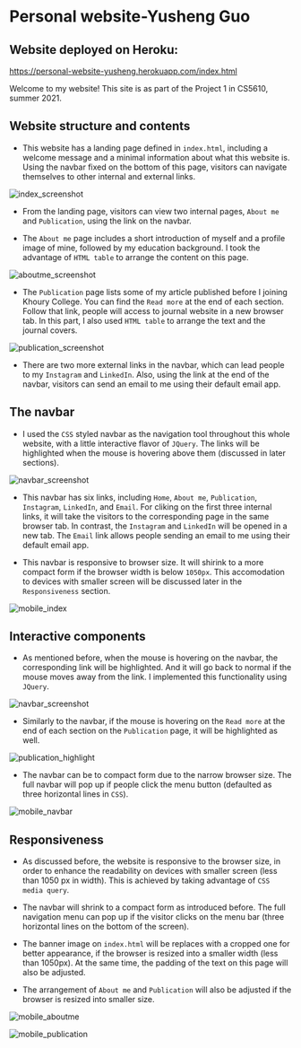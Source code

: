 # Personal website-Yusheng Guo

## Website deployed on Heroku:
<https://personal-website-yusheng.herokuapp.com/index.html>

Welcome to my website! This site is as part of the Project 1 in CS5610, summer 2021.

## Website structure and contents
* This website has a landing page defined in `index.html`, including a welcome message and a minimal information about what this website is. Using the navbar fixed on the bottom of this page, visitors can navigate themselves to other internal and external links.

![index_screenshot](https://github.ccs.neu.edu/NEU-CS5610-SU21/PersonalWebsite-YushengGuo/blob/master/screenshots/index.png?raw=true)

* From the landing page, visitors can view two internal pages, `About me` and `Publication`, using the link on the navbar.

* The `About me` page includes a short introduction of myself and a profile image of mine, followed by my education background. I took the advantage of `HTML table` to arrange the content on this page.

![aboutme_screenshot](https://github.ccs.neu.edu/NEU-CS5610-SU21/PersonalWebsite-YushengGuo/blob/master/screenshots/aboutme.png?raw=true)

* The `Publication` page lists some of my article published before I joining Khoury College. You can find the `Read more` at the end of each section. Follow that link, people will access to journal website in a new browser tab. In this part, I also used `HTML table` to arrange the text and the journal covers.

![publication_screenshot](https://github.ccs.neu.edu/NEU-CS5610-SU21/PersonalWebsite-YushengGuo/blob/master/screenshots/publication.png?raw=true)

* There are two more external links in the navbar, which can lead people to my `Instagram` and `LinkedIn`. Also, using the link at the end of the navbar, visitors can send an email to me using their default email app.

## The navbar

* I used the `CSS` styled navbar as the navigation tool throughout this whole website, with a little interactive flavor of `JQuery`. The links will be highlighted when the mouse is hovering above them (discussed in later sections).

![navbar_screenshot](https://github.ccs.neu.edu/NEU-CS5610-SU21/PersonalWebsite-YushengGuo/blob/master/screenshots/navbar_highlight.png?raw=true)

* This navbar has six links, including `Home`, `About me`, `Publication`, `Instagram`, `LinkedIn`, and `Email`. For cliking on the first three internal links, it will take the visitors to the corresponding page in the same browser tab. In contrast, the `Instagram` and `LinkedIn` will be opened in a new tab. The `Email` link allows people sending an email to me using their default email app.

* This navbar is responsive to browser size. It will shirink to a more compact form if the browser width is below `1050px`. This accomodation to devices with smaller screen will be discussed later in the `Responsiveness` section.

![mobile_index](https://github.ccs.neu.edu/NEU-CS5610-SU21/PersonalWebsite-YushengGuo/blob/master/screenshots/mobile_index.png?raw=true)

## Interactive components

* As mentioned before, when the mouse is hovering on the navbar, the corresponding link will be highlighted. And it will go back to normal if the mouse moves away from the link. I implemented this functionality using `JQuery`.

![navbar_screenshot](https://github.ccs.neu.edu/NEU-CS5610-SU21/PersonalWebsite-YushengGuo/blob/master/screenshots/navbar_highlight.png?raw=true)

* Similarly to the navbar, if the mouse is hovering on the `Read more` at the end of each section on the `Publication` page, it will be highlighted as well.

![publication_highlight](https://github.ccs.neu.edu/NEU-CS5610-SU21/PersonalWebsite-YushengGuo/blob/master/screenshots/readmore_highlight.png?raw=true)

* The navbar can be to compact form due to the narrow browser size. The full navbar will pop up if people click the menu button (defaulted as three horizontal lines in `CSS`).

![mobile_navbar](https://github.ccs.neu.edu/NEU-CS5610-SU21/PersonalWebsite-YushengGuo/blob/master/screenshots/mobile_navbar.png?raw=true)

## Responsiveness

* As discussed before, the website is responsive to the browser size, in order to enhance the readability on devices with smaller screen (less than 1050 px in width). This is achieved by taking advantage of `CSS media query`.

* The navbar will shrink to a compact form as introduced before. The full navigation menu can pop up if the visitor clicks on the menu bar (three horizontal lines on the bottom of the screen).

* The banner image on `index.html` will be replaces with a cropped one for better appearance, if the browser is resized into a smaller width (less than 1050px). At the same time, the padding of the text on this page will also be adjusted.

* The arrangement of `About me` and `Publication` will also be adjusted if the browser is resized into smaller size.

![mobile_aboutme](https://github.ccs.neu.edu/NEU-CS5610-SU21/PersonalWebsite-YushengGuo/blob/master/screenshots/mobile_aboutme.png?raw=true)

![mobile_publication](https://github.ccs.neu.edu/NEU-CS5610-SU21/PersonalWebsite-YushengGuo/blob/master/screenshots/mobile_publication.png?raw=true)

